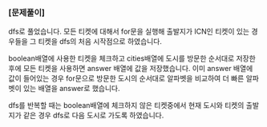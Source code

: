 ### [문제풀이]
dfs로 풀었습니다. 모든 티켓에 대해서 for문을 실행해 출발지가 ICN인 티켓이 있는 경우들을 그 티켓을 dfs의 처음 시작점으로 하였습니다. 

boolean배열에 사용한 티켓을 체크하고 cities배열에 도시를 방문한 순서대로 저장한 후에 모든 티켓을 사용하면 answer 배열에 값을 저장했습니다. 이미 answer 배열에 값이 들어있는 경우 for문으로 방문한 도시의 순서대로 알파벳을 비교하여 더 빠른 알파벳이 있는 배열을 answer로 했습니다. 

dfs를 반복할 때는 boolean배열에 체크하지 않은 티켓중에서 현재 도시와 티켓의 출발지가 같은 경우 dfs로 다음 도시로 가도록 하였습니다.